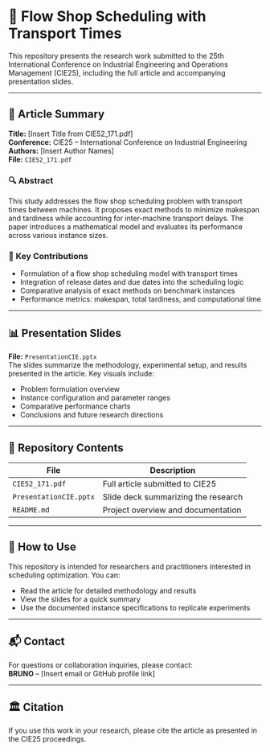 # 🧠 Flow Shop Scheduling with Transport Times

This repository presents the research work submitted to the 25th International Conference on Industrial Engineering and Operations Management (CIE25), including the full article and accompanying presentation slides.

---

## 📄 Article Summary

**Title:** [Insert Title from CIE52_171.pdf]  
**Conference:** CIE25 – International Conference on Industrial Engineering  
**Authors:** [Insert Author Names]  
**File:** `CIE52_171.pdf`

### 🔍 Abstract
This study addresses the flow shop scheduling problem with transport times between machines. It proposes exact methods to minimize makespan and tardiness while accounting for inter-machine transport delays. The paper introduces a mathematical model and evaluates its performance across various instance sizes.

### 🧪 Key Contributions
- Formulation of a flow shop scheduling model with transport times
- Integration of release dates and due dates into the scheduling logic
- Comparative analysis of exact methods on benchmark instances
- Performance metrics: makespan, total tardiness, and computational time

---

## 📊 Presentation Slides

**File:** `PresentationCIE.pptx`  
The slides summarize the methodology, experimental setup, and results presented in the article. Key visuals include:
- Problem formulation overview
- Instance configuration and parameter ranges
- Comparative performance charts
- Conclusions and future research directions

---

## 📁 Repository Contents

| File | Description |
|------|-------------|
| `CIE52_171.pdf` | Full article submitted to CIE25 |
| `PresentationCIE.pptx` | Slide deck summarizing the research |
| `README.md` | Project overview and documentation |

---

## 🚀 How to Use

This repository is intended for researchers and practitioners interested in scheduling optimization. You can:
- Read the article for detailed methodology and results
- View the slides for a quick summary
- Use the documented instance specifications to replicate experiments

---

## 📬 Contact

For questions or collaboration inquiries, please contact:  
**BRUNO** – [Insert email or GitHub profile link]

---

## 🏛️ Citation

If you use this work in your research, please cite the article as presented in the CIE25 proceedings.

